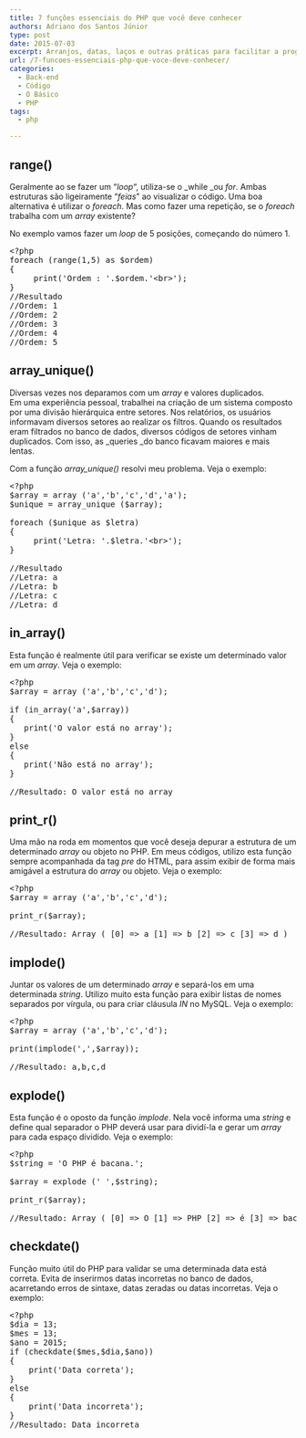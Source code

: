 ```yaml
---
title: 7 funções essenciais do PHP que você deve conhecer
authors: Adriano dos Santos Júnior
type: post
date: 2015-07-03
excerpt: Arranjos, datas, laços e outras práticas para facilitar a programação.
url: /7-funcoes-essenciais-php-que-voce-deve-conhecer/
categories:
  - Back-end
  - Código
  - O Básico
  - PHP
tags:
  - php

---
```

## range()

Geralmente ao se fazer um &#8220;_loop_&#8220;, utiliza-se o _while _ou _for_. Ambas estruturas são ligeiramente &#8220;_feias_&#8221; ao visualizar o código. Uma boa alternativa é utilizar o _foreach_. Mas como fazer uma repetição, se o _foreach_ trabalha com um _array_ existente?

No exemplo vamos fazer um _loop_ de 5 posições, começando do número 1.

<pre class="lang-php">&lt;?php
foreach (range(1,5) as $ordem)
{
     print('Ordem : '.$ordem.'&lt;br&gt;');
}
//Resultado
//Ordem: 1
//Ordem: 2
//Ordem: 3
//Ordem: 4
//Ordem: 5
</pre>

## array_unique()

Diversas vezes nos deparamos com um _array_ e valores duplicados. Em uma experiência pessoal, trabalhei na criação de um sistema composto por uma divisão hierárquica entre setores. Nos relatórios, os usuários informavam diversos setores ao realizar os filtros. Quando os resultados eram filtrados no banco de dados, diversos códigos de setores vinham duplicados. Com isso, as _queries _do banco ficavam maiores e mais lentas.

Com a função _array_unique()_ resolvi meu problema. Veja o exemplo:

<pre class="lang-php">&lt;?php
$array = array ('a','b','c','d','a');
$unique = array_unique ($array);

foreach ($unique as $letra)
{
     print('Letra: '.$letra.'&lt;br&gt;');
}

//Resultado
//Letra: a
//Letra: b
//Letra: c
//Letra: d
</pre>

## in_array()

Esta função é realmente útil para verificar se existe um determinado valor em um _array_. Veja o exemplo:

<pre class="lang-php">&lt;?php
$array = array ('a','b','c','d');

if (in_array('a',$array))
{
   print('O valor está no array');
}
else
{
   print('Não está no array');
}

//Resultado: O valor está no array
</pre>

## print_r()

Uma mão na roda em momentos que você deseja depurar a estrutura de um determinado _array_ ou objeto no PHP. Em meus códigos, utilizo esta função sempre acompanhada da tag _pre_ do HTML, para assim exibir de forma mais amigável a estrutura do _array_ ou objeto. Veja o exemplo:

<pre class="lang-php">&lt;?php
$array = array ('a','b','c','d');

print_r($array);

//Resultado: Array ( [0] =&gt; a [1] =&gt; b [2] =&gt; c [3] =&gt; d )
</pre>

## implode()

Juntar os valores de um determinado _array_ e separá-los em uma determinada _string_. Utilizo muito esta função para exibir listas de nomes separados por vírgula, ou para criar cláusula _IN_ no MySQL. Veja o exemplo:

<pre class="lang-php">&lt;?php
$array = array ('a','b','c','d');

print(implode(',',$array));

//Resultado: a,b,c,d
</pre>

## explode()

Esta função é o oposto da função _implode_. Nela você informa uma _string_ e define qual separador o PHP deverá usar para dividí-la e gerar um _array_ para cada espaço dividido. Veja o exemplo:

<pre class="lang-php">&lt;?php
$string = 'O PHP é bacana.';

$array = explode (' ',$string);

print_r($array);

//Resultado: Array ( [0] =&gt; O [1] =&gt; PHP [2] =&gt; é [3] =&gt; bacana. )
</pre>

## checkdate()

Função muito útil do PHP para validar se uma determinada data está correta. Evita de inserirmos datas incorretas no banco de dados, acarretando erros de sintaxe, datas zeradas ou datas incorretas. Veja o exemplo:

<pre class="lang-php">&lt;?php
$dia = 13;
$mes = 13;
$ano = 2015;
if (checkdate($mes,$dia,$ano))
{
    print('Data correta');
}
else
{
    print('Data incorreta');
}
//Resultado: Data incorreta
</pre>
